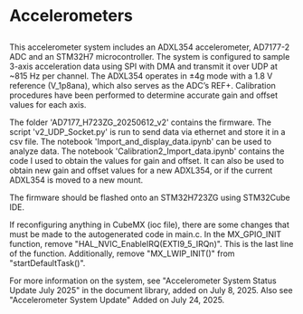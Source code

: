 ﻿# Accelerometers

## 
This accelerometer system includes an ADXL354 accelerometer, AD7177-2 ADC and an STM32H7 microcontroller. The system is configured to sample 3-axis acceleration data using SPI with DMA and transmit it over UDP at ~815 Hz per channel. The ADXL354 operates in ±4g mode with a 1.8 V reference (V_1p8ana), which also serves as the ADC’s REF+. Calibration procedures have been performed to determine accurate gain and offset values for each axis. 

The folder 'AD7177_H723ZG_20250612_v2' contains the firmware. The script 'v2_UDP_Socket.py' is run to send data via ethernet and store it in a csv file. The notebook 'Import_and_display_data.ipynb' can be used to analyze data. The notebook 'Calibration2_Import_data.ipynb' contains the code I used to obtain the values for gain and offset. It can also be used to obtain new gain and offset values for a new ADXL354, or if the current ADXL354 is moved to a new mount.

The firmware should be flashed onto an STM32H723ZG using STM32Cube IDE. 

If reconfiguring anything in CubeMX (ioc file), there are some changes that must be made to the autogenerated code in main.c. In the MX\_GPIO\_INIT function, remove "HAL\_NVIC\_EnableIRQ(EXTI9\_5\_IRQn)". This is the last line of the function. Additionally, remove "MX\_LWIP\_INIT()" from "startDefaultTask()". 

For more information on the system, see "Accelerometer System Status Update July 2025" in the document library, added on July 8, 2025. Also see "Accelerometer System Update" Added on July 24, 2025.





